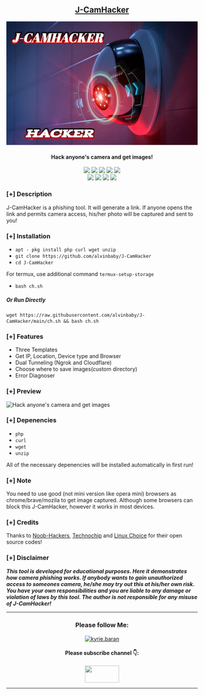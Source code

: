<h2 align="center"><u>J-CamHacker</u></h2>

![Hack anyone's camera and get images](files/JCamHacker.png)
<h4 align="center"> Hack anyone's camera and get images!</h4>

<p align="center">
    <img src="https://img.shields.io/badge/Version-1.1-blue?style=for-the-badge&color=blue">
     <img src="https://img.shields.io/github/stars/alvinbaby/J-CamHacker?style=for-the-badge&color=magenta">
  <img src="https://img.shields.io/github/forks/alvinbaby/J-CamHacker?color=cyan&style=for-the-badge&color=purple">
  <img src="https://img.shields.io/github/issues/alvinbaby/J-CamHacker?color=red&style=for-the-badge">
    <img src="https://img.shields.io/github/license/alvinbaby/J-CamHacker?style=for-the-badge&color=blue">
<br>
    <img src="https://img.shields.io/badge/Author-alvinbaby-green?style=flat-square">
    <img src="https://img.shields.io/badge/Open%20Source-Yes-orange?style=flat-square">
    <img src="https://img.shields.io/badge/Maintained-Yes-cyan?style=flat-square">
    <img src="https://img.shields.io/badge/Written%20In-Shell-blue?style=flat-square">
</p>

### [+] Description
J-CamHacker is a phishing tool. It will generate a link. If anyone opens the link and permits camera access, his/her photo will be captured and sent to you!

### [+] Installation
 - `apt - pkg install php curl wget unzip`
 - `git clone https://github.com/alvinbaby/J-CamHacker`
 - `cd J-CamHacker`

For termux, use additional command `termux-setup-storage`
 - `bash ch.sh`

##### Or Run Directly
```
wget https://raw.githubusercontent.com/alvinbaby/J-CamHacker/main/ch.sh && bash ch.sh
```

### [+] Features
 - Three Templates
 - Get IP, Location, Device type and Browser
 - Dual Tunneling (Ngrok and Cloudflare)
 - Choose where to save images(custom directory) 
 - Error Diagnoser
 
### [+] Preview 
![Hack anyone's camera and get images](files/ch.gif)

### [+] Depenencies
 - `php`
 - `curl`
 - `wget`
 - `unzip`

All of the necessary depenencies will be installed automatically in first run!

### [+] Note
You need to use good (not mini version like opera mini) browsers as chrome/brave/mozila to get image captured. Although some browsers can block this J-CamHacker, however it works in most devices.

### [+] Credits 
Thanks to <a href="https://github.com/noob-hackers/grabcam">Noob-Hackers</a>, <a href="https://github.com/Techchipnet/camphish">Technochip</a> and <a href="https://github.com/TheLinuxChoice">Linux Choice</a> for their open source codes!

### [+] Disclaimer 
***This tool is developed for educational purposes. Here it demonstrates how camera phishing works. If anybody wants to gain unauthorized access to someones camera, he/she may try out this at his/her own risk. You have your own responsibilities and you are liable to any damage or violation of laws by this tool. The author is not responsible for any misuse of J-CamHacker!***

----

<h3 align="center">Please follow Me:</h3>
<p align="center">
<a href="https://instagram.com/mr__alvin_07?utm_medium=copy_link" target="blank"><img align="center" src="https://cdn.jsdelivr.net/npm/simple-icons@3.0.1/icons/instagram.svg" alt="kyrie.baran" height="30" width="40" /></a>
</p>
<h4 align="center">Please subscribe channel 👇:</h4>
<p align="center">
<a href="https://youtube.com/channel/UCrSi_WwYSHVJ5fsrqFNUPZg" target="blank"><img align="center" src="https://upload.wikimedia.org/wikipedia/commons/thumb/e/e1/Logo_of_YouTube_%282015-2017%29.svg/1200px-Logo_of_YouTube_%282015-2017%29.svg.png" height="45" width="90" /></a>
</p>

----

